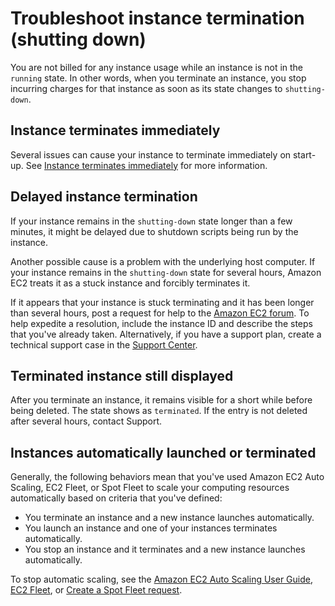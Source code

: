 # Troubleshoot instance termination \(shutting down\)<a name="TroubleshootingInstancesShuttingDown"></a>

You are not billed for any instance usage while an instance is not in the `running` state\. In other words, when you terminate an instance, you stop incurring charges for that instance as soon as its state changes to `shutting-down`\.

## Instance terminates immediately<a name="instance-terminates-immediately"></a>

Several issues can cause your instance to terminate immediately on start\-up\. See [Instance terminates immediately](troubleshooting-launch.md#troubleshooting-launch-internal) for more information\.

## Delayed instance termination<a name="instance-stuck-terminating"></a>

If your instance remains in the `shutting-down` state longer than a few minutes, it might be delayed due to shutdown scripts being run by the instance\.

Another possible cause is a problem with the underlying host computer\. If your instance remains in the `shutting-down` state for several hours, Amazon EC2 treats it as a stuck instance and forcibly terminates it\.

If it appears that your instance is stuck terminating and it has been longer than several hours, post a request for help to the [Amazon EC2 forum](https://forums.aws.amazon.com/forum.jspa?forumID=30)\. To help expedite a resolution, include the instance ID and describe the steps that you've already taken\. Alternatively, if you have a support plan, create a technical support case in the [Support Center](https://console.aws.amazon.com/support/home#/)\.

## Terminated instance still displayed<a name="terminated-instance-still-displaying"></a>

After you terminate an instance, it remains visible for a short while before being deleted\. The state shows as `terminated`\. If the entry is not deleted after several hours, contact Support\.

## Instances automatically launched or terminated<a name="automatic-instance-create-or-delete"></a>

Generally, the following behaviors mean that you've used Amazon EC2 Auto Scaling, EC2 Fleet, or Spot Fleet to scale your computing resources automatically based on criteria that you've defined:
+ You terminate an instance and a new instance launches automatically\.
+ You launch an instance and one of your instances terminates automatically\.
+ You stop an instance and it terminates and a new instance launches automatically\.

To stop automatic scaling, see the [Amazon EC2 Auto Scaling User Guide](https://docs.aws.amazon.com/autoscaling/latest/userguide/), [EC2 Fleet](ec2-fleet.md), or [Create a Spot Fleet request](spot-fleet-requests.md#create-spot-fleet)\.